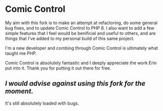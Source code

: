 <h1>Comic Control</h1>
<p>My aim with this fork is to make an attempt at refactoring, do some general bug fixes, and to update Comic Control to PHP 8. I also want to add a few simple features that I feel would be benificial and useful to others, and are things that I've added to my personal build of this same project.</p>
<p>I'm a new developer and combing through Comic Control is ultimately what taught me PHP.</p>
<p>Comic Control is absolutely fantastic and I deeply appreciate the work Erin put into it. Thank you for putting it out there for free.</p>

<h2><em>I would advise against using this fork for the moment.</em></h2>
<p>It's still absolutely loaded with bugs.</p>
